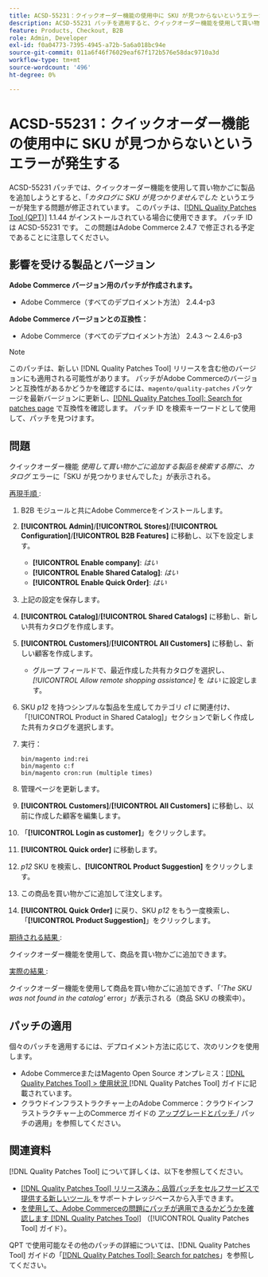 ```yaml
---
title: ACSD-55231：クイックオーダー機能の使用中に SKU が見つからないというエラーが発生する
description: ACSD-55231 パッチを適用すると、クイックオーダー機能を使用して買い物かごに商品を追加しようとすると、「The SKU was not found in the catalog」（SKU がカタログに見つかりませんでした）というエラーが発生するAdobe Commerceの問題を修正できます。
feature: Products, Checkout, B2B
role: Admin, Developer
exl-id: f0a04773-7395-4945-a72b-5a6a018bc94e
source-git-commit: 011a6f46f76029eaf67f172b576e58dac9710a3d
workflow-type: tm+mt
source-wordcount: '496'
ht-degree: 0%

---
```


# ACSD-55231：クイックオーダー機能の使用中に SKU が見つからないというエラーが発生する

ACSD-55231 パッチでは、クイックオーダー機能を使用して買い物かごに製品を追加しようとすると、「*カタログに SKU が見つかりませんでした* というエラーが発生する問題が修正されています。 このパッチは、[[!DNL Quality Patches Tool (QPT)]](https://experienceleague.adobe.com/ja/docs/commerce-operations/tools/quality-patches-tool/quality-patches-tool-to-self-serve-quality-patches) 1.1.44 がインストールされている場合に使用できます。 パッチ ID は ACSD-55231 です。 この問題はAdobe Commerce 2.4.7 で修正される予定であることに注意してください。

## 影響を受ける製品とバージョン

**Adobe Commerce バージョン用のパッチが作成されます。**

* Adobe Commerce（すべてのデプロイメント方法） 2.4.4-p3

**Adobe Commerce バージョンとの互換性：**

* Adobe Commerce（すべてのデプロイメント方法） 2.4.3 ～ 2.4.6-p3

>[!NOTE]
>
>このパッチは、新しい [!DNL Quality Patches Tool] リリースを含む他のバージョンにも適用される可能性があります。 パッチがAdobe Commerceのバージョンと互換性があるかどうかを確認するには、`magento/quality-patches` パッケージを最新バージョンに更新し、[[!DNL Quality Patches Tool]: Search for patches page](https://experienceleague.adobe.com/tools/commerce-quality-patches/index.html?lang=ja) で互換性を確認します。 パッチ ID を検索キーワードとして使用して、パッチを見つけます。

## 問題

クイックオーダー機能 *使用して買い物かごに追加する製品を検索する際に、カタログ* エラーに「SKU が見つかりませんでした」が表示される。

<u> 再現手順 </u>:

1. B2B モジュールと共にAdobe Commerceをインストールします。
1. **[!UICONTROL Admin]**/**[!UICONTROL Stores]**/**[!UICONTROL Configuration]**/**[!UICONTROL B2B Features]** に移動し、以下を設定します。
   * **[!UICONTROL Enable company]**: *はい*
   * **[!UICONTROL Enable Shared Catalog]**: *はい*
   * **[!UICONTROL Enable Quick Order]**: *はい*
1. 上記の設定を保存します。
1. **[!UICONTROL Catalog]**/**[!UICONTROL Shared Catalogs]** に移動し、新しい共有カタログを作成します。
1. **[!UICONTROL Customers]**/**[!UICONTROL All Customers]** に移動し、新しい顧客を作成します。
   * グループ フィールドで、最近作成した共有カタログを選択し、*[!UICONTROL Allow remote shopping assistance]* を *はい* に設定します。
1. SKU *p12* を持つシンプルな製品を生成してカテゴリ *c1* に関連付け、「[!UICONTROL Product in Shared Catalog]」セクションで新しく作成した共有カタログを選択します。
1. 実行：

   ```
   bin/magento ind:rei 
   bin/magento c:f 
   bin/magento cron:run (multiple times)
   ```

1. 管理ページを更新します。
1. **[!UICONTROL Customers]**/**[!UICONTROL All Customers]** に移動し、以前に作成した顧客を編集します。
1. 「**[!UICONTROL Login as customer]**」をクリックします。
1. **[!UICONTROL Quick order]** に移動します。
1. *p12* SKU を検索し、**[!UICONTROL Product Suggestion]** をクリックします。
1. この商品を買い物かごに追加して注文します。
1. **[!UICONTROL Quick Order]** に戻り、SKU *p12* をもう一度検索し、「**[!UICONTROL Product Suggestion]**」をクリックします。

<u> 期待される結果 </u>:

クイックオーダー機能を使用して、商品を買い物かごに追加できます。

<u> 実際の結果 </u>:

クイックオーダー機能を使用して商品を買い物かごに追加できず、「*&#39;The SKU was not found in the catalog&#39;* error」が表示される（商品 SKU の検索中）。

## パッチの適用

個々のパッチを適用するには、デプロイメント方法に応じて、次のリンクを使用します。

* Adobe CommerceまたはMagento Open Source オンプレミス：[[!DNL Quality Patches Tool] > 使用状況 ](/help/tools/quality-patches-tool/usage.md) [!DNL Quality Patches Tool] ガイドに記載されています。
* クラウドインフラストラクチャー上のAdobe Commerce：クラウドインフラストラクチャー上のCommerce ガイドの [ アップグレードとパッチ ](https://experienceleague.adobe.com/docs/commerce-cloud-service/user-guide/develop/upgrade/apply-patches.html?lang=ja)/ パッチの適用」を参照してください。

## 関連資料

[!DNL Quality Patches Tool] について詳しくは、以下を参照してください。

* [[!DNL Quality Patches Tool]  リリース済み：品質パッチをセルフサービスで提供する新しいツール ](https://experienceleague.adobe.com/ja/docs/commerce-operations/tools/quality-patches-tool/quality-patches-tool-to-self-serve-quality-patches) をサポートナレッジベースから入手できます。
* [ を使用して、Adobe Commerceの問題にパッチが適用できるかどうかを確認します  [!DNL Quality Patches Tool]](/help/tools/quality-patches-tool/patches-available-in-qpt/check-patch-for-magento-issue-with-magento-quality-patches.md) （[!UICONTROL Quality Patches Tool] ガイド）。


QPT で使用可能なその他のパッチの詳細については、[!DNL Quality Patches Tool] ガイドの「[[!DNL Quality Patches Tool]: Search for patches](https://experienceleague.adobe.com/tools/commerce-quality-patches/index.html?lang=ja)」を参照してください。

